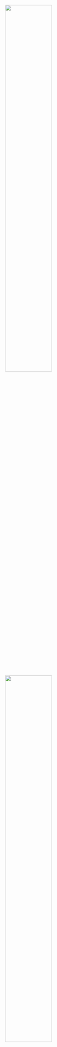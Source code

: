 <p align="center"><img width="55%" src="./img/nightwatch.png"/></p>
<p align="center"><img width="55%" src="./img/slogan.png"/></p>

<p align="center">All-in-one Discord bot including a web interface and its own mobile app!</p>
<p align="center"><a href="https://discordapp.com/api/oauth2/authorize?client_id=465260354126086144&permissions=8&scope=bot">Invite me</a>&nbsp;&nbsp;&nbsp;•&nbsp;&nbsp;&nbsp;<a href="https://invite.gg/nightwatch">Join my server</a></p>

<br/>

## Features

Nightwatch aims to combine the features of all popular bots into one bot.

Features include:

- Moderation
- Anti spam **Ƥ**
- Anti raid **Ƥ**
- Anti nuke **Ƥ**
- Auto purge **Ƥ**
- Music **Ƥ**
- Games
- Economy
- Gambling
- Giveaways
- Levels **Ƥ**
- Lockdown **Ƥ**
- Referral rewards
- Self assignable roles
- Slow mode **Ƥ**
- Suggestions
- Support tickets
- Polls
- Custom welcome messages
- Event logging
- Reddit Artificial Intelligence **Ƥ**
- Custom Social Media/Friend system **Ƥ**
- Image/Game/Music/Anime/etc search
- Server linking **Ƥ**
- Voice/Text linking **Ƥ**
- Plugins
- Integration with other services
- REST API for third party integration
- Beautiful web interface
- Custom user/role/permission system
- Cross-platform mobile app
- ...And much more

Want other features added? Let us know by making a [Feature Request](https://github.com/Nightwatch/nightwatch/issues)

Please note that all listed features may not be implemented yet. This list mainly serves as a roadmap.

_Features marked with **Ƥ** require Nightwatch Premium_

## Nightwatch Premium

Want to unlock Nightwatch Premium and get access to some cool commands and features?

**Get Premium: https://patreon.com/tgoins**

Benefits of Premium:

- Works in *all* Discord servers you are the owner of!
- Unlocks all features marked with **Ƥ**
- Premium commands can be used in all servers, regardless of whether the server owner has Premium
- Priority support
- Early access to new features
- Exclusive role in the [Nightwatch Discord](https://invite.gg/nightwatch)

## Help Wanted!

Nightwatch is looking for contributors.

There are two ways you can contribute:

- Indirect contribution: Creating issues in GitHub that we can address (Feature requests, bug reports, etc.).
- Direct contribution: Submitting pull requests to add functionality or improve the codebase.

If you want to indirectly contribute, feel free! Just follow the community guidelines, and try to follow the issue templates.

 If you would like to directly contribute to Nightwatch:

1. Join the [Nightwatch Discord](https://invite.gg/nightwatch)
2. Claim a Contributor role with `n.iam Contributor` to get access to a channel for discussing Nightwatch development.
3. Fork the repo.
4. Point all pull requests to the `develop` branch.

## Contact Us

Want to talk about my bot, have questions about it, or just want to chat?

Come visit [my Discord server](https://invite.gg/nightwatch). I'd be happy to talk to you.

See the bot in action, test it out, see what it can do for you.

## Donate

If you appreciate what we do and want to support the development of this project, please consider donating. [Donate](https://patreon.com/tgoins)

If you would like to support us without spending money, give the repo a star. We value those as well!

Whether you donate or star, we appreciate your support.

## Installation

You are more than welcome to self-host the bot! Please be aware that no Premium features are included in the repo.

The only supported installation method for the bot is Docker. You may use other methods and tools to setup the bot locally, but I will only assist you with issues if you are using the supported method.

### Prerequisites

- Docker
- Yarn

### Setup

1. Clone the repo
2. In the `config` directory, duplicate the `config.example.json` and name it `config.json`
3. Edit the file and fill in the values. Remove any comments
    - Any field with a default value does not have to be modified!
    - Only the `bot` and `api` sections are required; anything outside of those sections are optional
    - Obtain a bot token from [here](https://discordapp.com/developers/applications/). You'll have to create a bot if you haven't already
4. Repeat the same process as above for the `ormconfig.example.json` file
5. Caopy and rename the `docker.compose.yml.example` file. You don't need to update any values, but I would suggest changing the environment variables.
6. Run Docker Compose with the command `docker-compose up`
7. Invite the bot to your server

Optional: Build the web interface with `yarn web:prod`
or run it on a development server with `yarn web:start`

### Updating the bot

When changes are made to the bot, you need to restart the Docker container for the changes to work.

1. Kill the docker container by pressing Ctrl+C twice
2. Pull the changes by running `git pull` if you haven't already
3. Start the Docker container again using `docker-compose up`

## Background

Nightwatch started as a tiny bot for a single Discord server. Over the years, it has transformed and scaled to work in any server. It has been through several rewrites, and has evolved in performance, functionality, and design.

### Why was this bot created?

I created this bot to eliminate how many bots you use in your server. Having several bots makes your server look unprofessional and gives users the feeling that the bots are the only good thing about the server.

I wanted to make a bot that combines all the popular features from the other bots into a single bot. Bots should compliment your server, not control it.

Lastly, I wanted to introduce a bot that was professionally designed, using enterprise design patterns and a highly scalable architecture. Compared to other bots, Nightwatch is built for scale with industry standards to back its design. It was intended to be a commercial application, but was open sourced to show off its clean code and prove its abilities.

## Contribute

Any developer is allowed to contribute. Fork the repo, make some changes (e.g. add features, fix bugs, etc.) and make a Pull Request to the **develop** branch.
If approved, we will merge your changes, and you will be added as a contributor!

We are open for suggestions, and want the end-product to be awesome. If you have an idea, please share it.

## Support

If there are any questions or issues, please make a ticket in GitHub and we will respond as soon as we can. <https://github.com/Nightwatch/nightwatch/issues>
